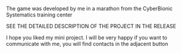 The game was developed by me in a marathon from the CyberBionic Systematics training center

SEE THE DETAILED DESCRIPTION OF THE PROJECT IN THE RELEASE

I hope you liked my mini project.
I will be very happy if you want to communicate with me, you will find contacts in the adjacent button


